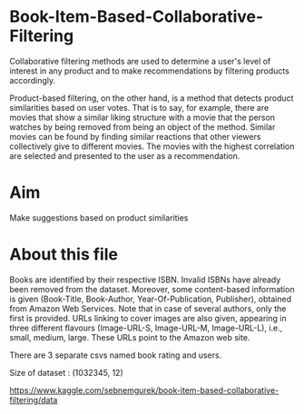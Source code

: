 # Book-Item-Based-Collaborative-Filtering

Collaborative filtering methods are used to determine a user's level of interest in any product and to make recommendations by filtering products accordingly.

Product-based filtering, on the other hand, is a method that detects product similarities based on user votes. That is to say, for example, there are movies that show a similar liking structure with a movie that the person watches by being removed from being an object of the method. Similar movies can be found by finding similar reactions that other viewers collectively give to different movies. The movies with the highest correlation are selected and presented to the user as a recommendation.

# Aim
  Make suggestions based on product similarities



# About this file
 Books are identified by their respective ISBN. Invalid ISBNs have already been removed from the dataset. Moreover, some content-based information is given (Book-Title, Book-Author, Year-Of-Publication, Publisher), obtained from Amazon Web Services. Note that in case of several authors, only the first is provided. URLs linking to cover images are also given, appearing in three different flavours (Image-URL-S, Image-URL-M, Image-URL-L), i.e., small, medium, large. These URLs point to the Amazon web site.

 There are 3 separate csvs named book rating and users.

 Size of dataset : (1032345, 12)
 
 https://www.kaggle.com/sebnemgurek/book-item-based-collaborative-filtering/data 

